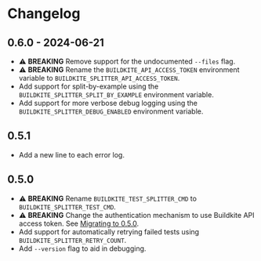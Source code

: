 # Changelog

## 0.6.0 - 2024-06-21

- ⚠️ **BREAKING** Remove support for the undocumented `--files` flag.
- ⚠️ **BREAKING** Rename the `BUILDKITE_API_ACCESS_TOKEN` environment variable to `BUILDKITE_SPLITTER_API_ACCESS_TOKEN`.
- Add support for split-by-example using the `BUILDKITE_SPLITTER_SPLIT_BY_EXAMPLE` environment variable.
- Add support for more verbose debug logging using the `BUILDKITE_SPLITTER_DEBUG_ENABLED` environment variable.

## 0.5.1
- Add a new line to each error log.

## 0.5.0
- ⚠️ **BREAKING** Rename `BUILDKITE_TEST_SPLITTER_CMD` to `BUILDKITE_SPLITTER_TEST_CMD`.
- ⚠️ **BREAKING** Change the authentication mechanism to use Buildkite API access token. See [Migrating to 0.5.0](https://github.com/buildkite/test-splitter/tree/main?tab=readme-ov-file#migrating-to-050).
- Add support for automatically retrying failed tests using `BUILDKITE_SPLITTER_RETRY_COUNT`.
- Add `--version` flag to aid in debugging.
